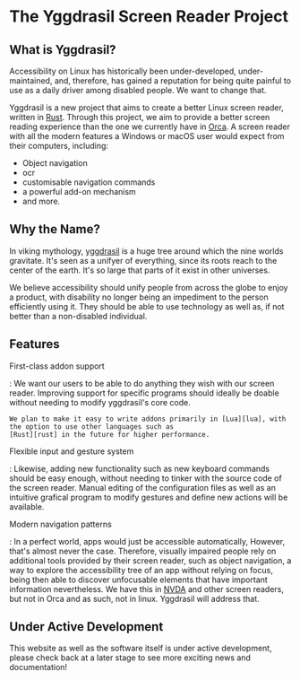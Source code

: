 # The Yggdrasil Screen Reader Project

## What is Yggdrasil?

Accessibility on Linux has historically been under-developed, under-maintained, and, therefore, has gained a
reputation for being quite painful to use as a daily driver among disabled people. We want to change that.

Yggdrasil is a new project that aims to create a better Linux screen reader, written in [Rust][rust]. Through
this project, we aim to provide a better screen reading experience than the one we currently have in [Orca][orca].
A screen reader with all the modern features a Windows or macOS user would expect from their computers, including:

- Object navigation
- ocr
- customisable navigation commands
- a powerful add-on mechanism
- and more.

[orca]: https://wiki.gnome.org/Projects/Orca
[rust]: https://rust-lang.org/

## Why the Name?

In viking mythology, [yggdrasil][wikipedia] is a huge tree around which the nine worlds gravitate. It's seen as a
unifyer of everything, since its roots reach to the center of the earth. It's so large that parts of it exist in
other universes.

We believe accessibility should unify people from across the globe to enjoy a product, with disability no longer
being an impediment to the person efficiently using it. They should be able to use technology as well as, if not
better than a non-disabled individual.

[wikipedia]: https://en.wikipedia.org/wiki/Yggdrasil

## Features

First-class addon support

: We want our users to be able to do anything they wish with our screen reader. Improving support for specific
programs should ideally be doable without needing to modify yggdrasil's core code.

    We plan to make it easy to write addons primarily in [Lua][lua], with the option to use other languages such as
    [Rust][rust] in the future for higher performance.

[lua]: https://www.lua.org/

Flexible input and gesture system

: Likewise, adding new functionality such as new keyboard commands should be easy enough, without needing to
tinker with the source code of the screen reader. Manual editing of the configuration files as well as an
intuitive grafical program to modify gestures and define new actions will be available.

Modern navigation patterns

: In a perfect world, apps would just be accessible automatically,
However, that's almost never the case. Therefore, visually impaired people rely on additional tools provided by
their screen reader, such as object navigation, a way to explore the accessibility tree of an app without relying
on focus, being then able to discover unfocusable elements that have important information nevertheless. We
have this in [NVDA][nvda] and other screen readers, but not in Orca and as such, not in linux. Yggdrasil will
address that.

[nvda]: https://www.nvaccess.org/

## Under Active Development

This website as well as the software itself is under active development, please check back at a later stage to
see more exciting news and documentation!

